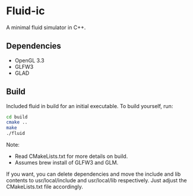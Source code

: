 # Fluid-ic

A minimal fluid simulator in C++.

## Dependencies
- OpenGL 3.3
- GLFW3
- GLAD

## Build

Included fluid in build for an initial executable. To build yourself, run:

```bash
cd build
cmake ..
make
./fluid
```

Note:
- Read CMakeLists.txt for more details on build.
- Assumes brew install of GLFW3 and GLM.

If you want, you can delete dependencies and move the include and lib contents to usr/local/include and usr/local/lib respectively. Just adjust the CMakeLists.txt file accordingly.